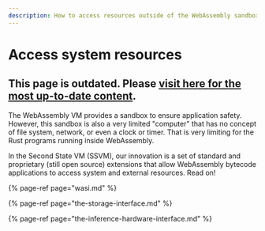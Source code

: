 ```yaml
---
description: How to access resources outside of the WebAssembly sandbox
---
```


# Access system resources

## This page is outdated. Please [visit here for the most up-to-date content](https://www.secondstate.io/articles/why-webassembly-server/).

The WebAssembly VM provides a sandbox to ensure application safety. However, this sandbox is also a very limited "computer" that has no concept of file system, network, or even a clock or timer. That is very limiting for the Rust programs running inside WebAssembly.

In the Second State VM \(SSVM\), our innovation is a set of standard and proprietary \(still open source\) extensions that allow WebAssembly bytecode applications to access system and external resources. Read on!

{% page-ref page="wasi.md" %}

{% page-ref page="the-storage-interface.md" %}

{% page-ref page="the-inference-hardware-interface.md" %}



